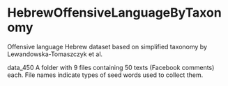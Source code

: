 # HebrewOffensiveLanguageByTaxonomy
Offensive language Hebrew dataset based on simplified taxonomy by Lewandowska-Tomaszczyk et al.

data_450 A folder with 9 files containing 50 texts (Facebook comments) each. File names indicate types of seed words used to collect them.
